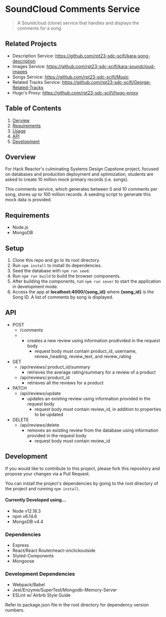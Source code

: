 # SoundCloud Comments Service

> A Soundcloud (clone) service that handles and displays the comments for a song.

## Related Projects

  - Description Service: https://github.com/rpt23-sdc-scifi/kara-song-description
  - Images Service: https://github.com/rpt23-sdc-scifi/kara-soundcloud-images
  - Songs Service: https://github.com/rpt23-sdc-scifi/Music
  - Related Tracks Service: https://github.com/rpt23-sdc-scifi/George-Related-Tracks
  - Hugo's Proxy: https://github.com/rpt23-sdc-scifi/hugo-proxy

## Table of Contents

1. [Oerview](#overview)
1. [Requirements](#requirements)
1. [Usage](#usage)
1. [API](#api)
1. [Development](#development)

## Overview

For Hack Reactor's culminating Systems Design Capstone project, focused on databases and production deployment and optimization, students are asked to create 10 million mock primary records (i.e. songs).

This comments service, which generates between 0 and 10 comments per song, stores up to 100 million records. A seeding script to generate this mock data is provided.

## Requirements

- Node.js
- MongoDB

## Setup

1. Clone this repo and go to its root directory.
1. Run `npm install` to install its dependencies.
1. Seed the database with `npm run seed`.
1. Run `npm run build` to build the browser components.
1. After building the components, run `npm run sever` to start the application in development mode.
1. Access the app at **localhost:4000/{song_id}** where **{song_id}** is the Song ID. A list of comments by song is displayed.

## API
- POST
  - /comments
  -
    - creates a new review using information prodivided in the request body
      - request body must contain product_id, username, review_heading, review_text, and review_rating
- GET
  - /api/reviews/:product_id/summary
    - retrieves the average rating/summary for a review of a product
  - /api/reviews/:product_id
    - retrieves all the reviews for a product
- PATCH
  - /api/reviews/update
    - updates an existing review using information provided in the request body
      - request body must contain review_id, in addition to properties to be updated
- DELETE
  - /api/reviews/delete
    - removes an existing review from the database using information provided in the request body
      - request body must contain review_id

## Development

If you would like to contribute to this project, please fork this repository and propose your changes via a Pull Request.

You can install the project's dependencies by going to the root directory of the project and running `npm install`.

#### Currently Developed using...
- Node v12.18.3
- npm v6.14.6
- MongoDB v4.4

### Dependencies
- Express
- React/React Router/react-onclickoutside
- Styled-Components
- Mongoose
### Development Dependencies
- Webpack/Babel
- Jest/Enzyme/SuperTest/Mongodb-Memory-Server
- ESLint w/ Airbrb Style Guide

Refer to package.json file in the root directory for dependency version numbers.

